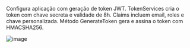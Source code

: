 Configura aplicação com geração de token JWT. TokenServices cria o token com chave secreta e validade de 8h. Claims incluem email, roles e chave personalizada. Método GenerateToken gera e assina o token com HMACSHA256.

![image](https://github.com/user-attachments/assets/2f606539-4271-4ea5-a9b1-52e9391ae271)
